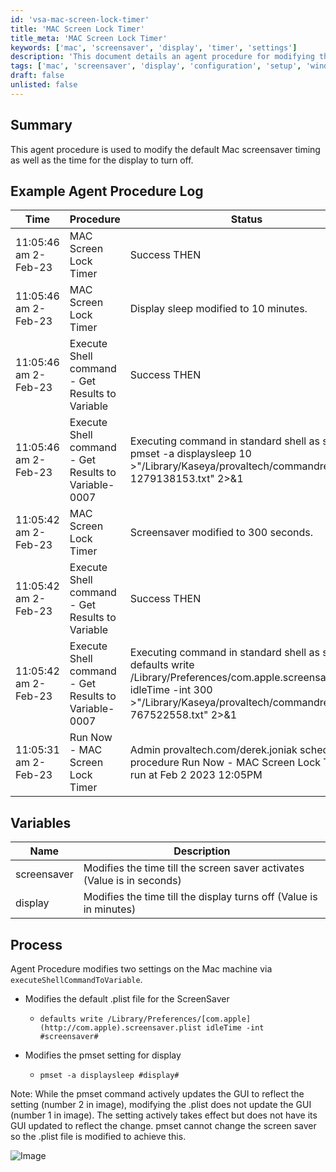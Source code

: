 ```yaml
---
id: 'vsa-mac-screen-lock-timer'
title: 'MAC Screen Lock Timer'
title_meta: 'MAC Screen Lock Timer'
keywords: ['mac', 'screensaver', 'display', 'timer', 'settings']
description: 'This document details an agent procedure for modifying the default Mac screensaver timing and the display turn-off timing. It includes example logs, variable descriptions, and the process for implementing the changes via shell commands.'
tags: ['mac', 'screensaver', 'display', 'configuration', 'setup', 'windows']
draft: false
unlisted: false
---
```

## Summary

This agent procedure is used to modify the default Mac screensaver timing as well as the time for the display to turn off.

## Example Agent Procedure Log

| Time                     | Procedure                                      | Status                                        | User                          |
|--------------------------|------------------------------------------------|-----------------------------------------------|-------------------------------|
| 11:05:46 am 2-Feb-23     | MAC Screen Lock Timer                          | Success THEN                                 | provaltech.com/derek.joniak   |
| 11:05:46 am 2-Feb-23     | MAC Screen Lock Timer                          | Display sleep modified to 10 minutes.        | provaltech.com/derek.joniak   |
| 11:05:46 am 2-Feb-23     | Execute Shell command - Get Results to Variable| Success THEN                                 | provaltech.com/derek.joniak   |
| 11:05:46 am 2-Feb-23     | Execute Shell command - Get Results to Variable-0007| Executing command in standard shell as system: pmset -a displaysleep 10 >"/Library/Kaseya/provaltech/commandresults-1279138153.txt" 2>&1 | provaltech.com/derek.joniak   |
| 11:05:42 am 2-Feb-23     | MAC Screen Lock Timer                          | Screensaver modified to 300 seconds.         | provaltech.com/derek.joniak   |
| 11:05:42 am 2-Feb-23     | Execute Shell command - Get Results to Variable| Success THEN                                 | provaltech.com/derek.joniak   |
| 11:05:42 am 2-Feb-23     | Execute Shell command - Get Results to Variable-0007| Executing command in standard shell as system: defaults write /Library/Preferences/com.apple.screensaver.plist idleTime -int 300 >"/Library/Kaseya/provaltech/commandresults-767522558.txt" 2>&1 | provaltech.com/derek.joniak   |
| 11:05:31 am 2-Feb-23     | Run Now - MAC Screen Lock Timer                | Admin provaltech.com/derek.joniak scheduled procedure Run Now - MAC Screen Lock Timer to run at Feb 2 2023 12:05PM | provaltech.com/derek.joniak   |

## Variables

| Name        | Description                                                                                   |
|-------------|-----------------------------------------------------------------------------------------------|
| screensaver | Modifies the time till the screen saver activates (Value is in seconds)                      |
| display     | Modifies the time till the display turns off (Value is in minutes)                          |

## Process

Agent Procedure modifies two settings on the Mac machine via `executeShellCommandToVariable`.

- Modifies the default .plist file for the ScreenSaver  
  - `defaults write /Library/Preferences/[com.apple](http://com.apple).screensaver.plist idleTime -int #screensaver#`
  
- Modifies the pmset setting for display  
  - `pmset -a displaysleep #display#`

Note: While the pmset command actively updates the GUI to reflect the setting (number 2 in image), modifying the .plist does not update the GUI (number 1 in image). The setting actively takes effect but does not have its GUI updated to reflect the change. pmset cannot change the screen saver so the .plist file is modified to achieve this.

![Image](5078775/docs/11993299/images/16819560)

